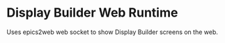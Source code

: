 Display Builder Web Runtime
===========================

Uses epics2web web socket to show Display Builder screens on the web.
